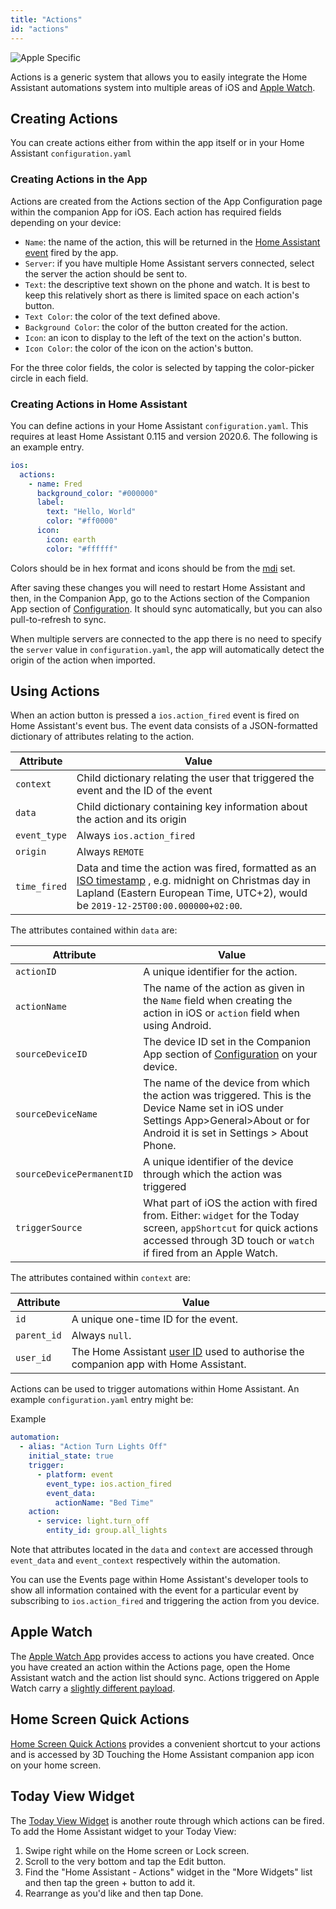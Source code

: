 ```yaml
---
title: "Actions"
id: "actions"
---
```


![Apple](/assets/apple.svg) Specific

Actions is a generic system that allows you to easily integrate the Home Assistant automations system into multiple areas of iOS and [Apple Watch](/apple-watch/apple-watch.md).

## Creating Actions

You can create actions either from within the app itself or in your Home Assistant `configuration.yaml`

### Creating Actions in the App

Actions are created from the Actions section of the App Configuration page within the companion App for iOS. Each action has required fields depending on your device:

- `Name`: the name of the action, this will be returned in the [Home Assistant event](https://www.home-assistant.io/docs/configuration/events/) fired by the app.
- `Server`: if you have multiple Home Assistant servers connected, select the server the action should be sent to.
- `Text`: the descriptive text shown on the phone and watch. It is best to keep this relatively short as there is limited space on each action's button.
- `Text Color`: the color of the text defined above.
- `Background Color`: the color of the button created for the action.
- `Icon`: an icon to display to the left of the text on the action's button.
- `Icon Color`: the color of the icon on the action's button.

For the three color fields, the color is selected by tapping the color-picker circle in each field.

### Creating Actions in Home Assistant

You can define actions in your Home Assistant `configuration.yaml`. This requires at least Home Assistant 0.115 and version 2020.6. The following is an example entry.

```yaml
ios:
  actions:
    - name: Fred
      background_color: "#000000"
      label:
        text: "Hello, World"
        color: "#ff0000"
      icon:
        icon: earth
        color: "#ffffff"
```

Colors should be in hex format and icons should be from the [mdi](https://materialdesignicons.com/) set.

After saving these changes you will need to restart Home Assistant and then, in the Companion App, go to the Actions section of the Companion App section of [Configuration](https://my.home-assistant.io/redirect/config/). It should sync automatically, but you can also pull-to-refresh to sync.

When multiple servers are connected to the app there is no need to specify the `server` value in `configuration.yaml`, the app will automatically detect the origin of the action when imported.

## Using Actions

When an action button is pressed a `ios.action_fired` event is fired on Home Assistant's event bus. The event data consists of a JSON-formatted dictionary of attributes relating to the action.

| Attribute    | Value                                                                                                                                                                                                                             |
| ------------ | --------------------------------------------------------------------------------------------------------------------------------------------------------------------------------------------------------------------------------- |
| `context`    | Child dictionary relating the user that triggered the event and the ID of the event                                                                                                                                               |
| `data`       | Child dictionary containing key information about the action and its origin                                                                                                                                                       |
| `event_type` | Always `ios.action_fired`                                                                                                                                                                                                         |
| `origin`     | Always `REMOTE`                                                                                                                                                                                                                   |
| `time_fired` | Data and time the action was fired, formatted as an [ISO timestamp](https://en.wikipedia.org/wiki/ISO_8601) , e.g. midnight on Christmas day in Lapland (Eastern European Time, UTC+2), would be `2019-12-25T00:00.000000+02:00`. |

The attributes contained within `data` are:

| Attribute | Value |
| ------ | ------ |
| `actionID` | A unique identifier for the action. |
| `actionName` | The name of the action as given in the `Name` field when creating the action in iOS or `action` field when using Android. |
| `sourceDeviceID` | The device ID set in the Companion App section of [Configuration](https://my.home-assistant.io/redirect/config/) on your device. |
| `sourceDeviceName` | The name of the device from which the action was triggered. This is the Device Name set in iOS under Settings App>General>About or for Android it is set in Settings > About Phone. |
| `sourceDevicePermanentID` | A unique identifier of the device through which the action was triggered |
| `triggerSource` | What part of iOS the action with fired from. Either: `widget` for the Today screen, `appShortcut` for quick actions accessed through 3D touch or `watch` if fired from an Apple Watch. |

The attributes contained within `context` are:

| Attribute   | Value                                                                                                                                                   |
| ----------- | ------------------------------------------------------------------------------------------------------------------------------------------------------- |
| `id`        | A unique one-time ID for the event.                                                                                                                     |
| `parent_id` | Always `null`.                                                                                                                                          |
| `user_id`   | The Home Assistant [user ID](https://www.home-assistant.io/docs/authentication/#user-accounts) used to authorise the companion app with Home Assistant. |

Actions can be used to trigger automations within Home Assistant. An example `configuration.yaml` entry might be:

Example

```yaml
automation:
  - alias: "Action Turn Lights Off"
    initial_state: true
    trigger:
      - platform: event
        event_type: ios.action_fired
        event_data:
          actionName: "Bed Time"
    action:
      - service: light.turn_off
        entity_id: group.all_lights
```

Note that attributes located in the `data` and `context` are accessed through `event_data` and `event_context` respectively within the automation.

You can use the Events page within Home Assistant's developer tools to show all information contained with the event for a particular event by subscribing to `ios.action_fired` and triggering the action from you device.

## Apple Watch

The [Apple Watch App](/apple-watch/apple-watch.md) provides access to actions you have created. Once you have created an action within the Actions page, open the Home Assistant watch and the action list should sync. Actions triggered on Apple Watch carry a [slightly different payload](/apple-watch/actions.md).

## Home Screen Quick Actions

[Home Screen Quick Actions](https://support.apple.com/guide/iphone/keep-apps-handy-iph414564dba/ios#iph1ffcbd691) provides a convenient shortcut to your actions and is accessed by 3D Touching the Home Assistant companion app icon on your home screen.

## Today View Widget

The [Today View Widget](https://support.apple.com/en-gb/HT207122) is another route through which actions can be fired. To add the Home Assistant widget to your Today View:

1.  Swipe right while on the Home screen or Lock screen.
2.  Scroll to the very bottom and tap the Edit button.
3.  Find the "Home Assistant - Actions" widget in the "More Widgets" list and then tap the green + button to add it.
4.  Rearrange as you'd like and then tap Done.
